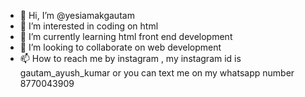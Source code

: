 - 👋 Hi, I’m @yesiamakgautam
- 👀 I’m interested in coding on html 
- 🌱 I’m currently learning html front end development 
- 💞️ I’m looking to collaborate on web development 
- 📫 How to reach me by instagram , my instagram id is gautam_ayush_kumar or you can text me on my whatsapp number 8770043909

<!---
yesiamakgautam/yesiamakgautam is a ✨ special ✨ repository because its `README.md` (this file) appears on your GitHub profile.
You can click the Preview link to take a look at your changes.
--->
